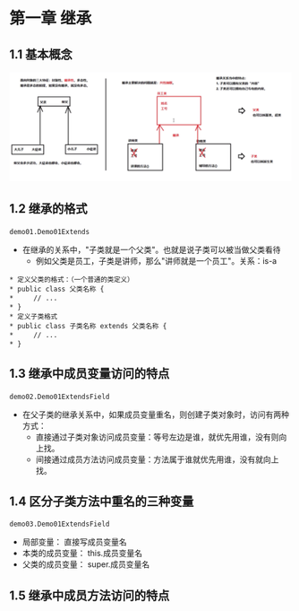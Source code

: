 # 第一章 继承
## 1.1 基本概念
![alt](images/9-1-1.png)
## 1.2 继承的格式
`demo01.Demo01Extends`
- 在继承的关系中，"子类就是一个父类"。也就是说子类可以被当做父类看待
    + 例如父类是员工，子类是讲师，那么"讲师就是一个员工"。关系：is-a
```
* 定义父类的格式：（一个普通的类定义）
* public class 父类名称 {
*     // ...
* }
* 定义子类格式
* public class 子类名称 extends 父类名称 {
*     // ...
* }
```
## 1.3 继承中成员变量访问的特点
`demo02.Demo01ExtendsField`
- 在父子类的继承关系中，如果成员变量重名，则创建子类对象时，访问有两种方式：
    + 直接通过子类对象访问成员变量：等号左边是谁，就优先用谁，没有则向上找。
    + 间接通过成员方法访问成员变量：方法属于谁就优先用谁，没有就向上找。
## 1.4 区分子类方法中重名的三种变量
`demo03.Demo01ExtendsField`
* 局部变量：        直接写成员变量名
* 本类的成员变量：   this.成员变量名
* 父类的成员变量：   super.成员变量名
## 1.5 继承中成员方法访问的特点
